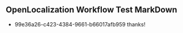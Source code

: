 ## OpenLocalization Workflow Test MarkDown
* 99e36a26-c423-4384-9661-b66017afb959 thanks!

<!--HONumber=Aug16_HO5-->


